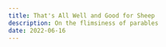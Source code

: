 ```yaml
---
title: That's All Well and Good for Sheep
description: On the flimsiness of parables
date: 2022-06-16
---
```

